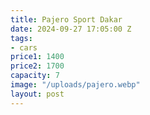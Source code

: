```yaml
---
title: Pajero Sport Dakar
date: 2024-09-27 17:05:00 Z
tags:
- cars
price1: 1400
price2: 1700
capacity: 7
image: "/uploads/pajero.webp"
layout: post
---
```


